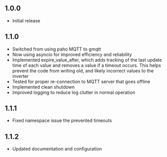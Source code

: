 <!-- https://developers.home-assistant.io/docs/add-ons/presentation#keeping-a-changelog -->

## 1.0.0

- Initial release

## 1.1.0

- Switched from using paho MQTT to gmqtt
- Now using asyncio for improved efficiency and reliability
- Implemented expire_value_after, which adds tracking of the last update time of each value and removes a value if a timeout occurs. This helps prevent the code from writing old, and likely incorrect values to the inverter
- Tested for proper re-connection to MQTT server that goes offline
- Implemented clean shutdown
- Improved logging to reduce log clutter in normal operation

## 1.1.1

- Fixed namespace issue the prevented timeouts

## 1.1.2

- Updated documentation and configuration

